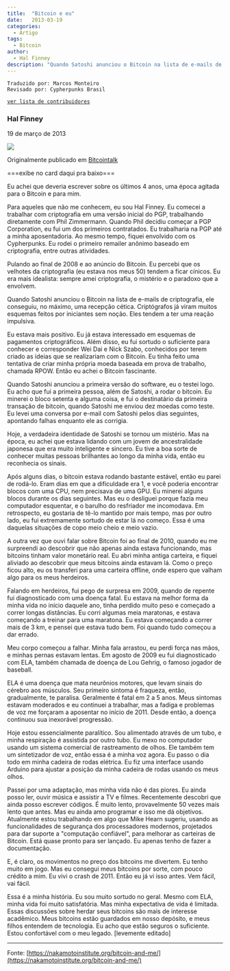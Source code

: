 ```yaml
---
title:  "Bitcoin e eu"
date:   2013-03-19
categories:
  - Artigo
tags:
  - Bitcoin
author:
  - Hal Finney
description: "Quando Satoshi anunciou o Bitcoin na lista de e-mails de criptografia, ele conseguiu, no máximo, uma recepção cética. Criptógrafos já viram muitos esquemas feitos por iniciantes sem noção. Eles tendem a ter uma reação impulsiva."
---
```


```
Traduzido por: Marcos Monteiro
Revisado por: Cypherpunks Brasil
```
[```ver lista de contribuidores```](/about/#contribuidores)

### Hal Finney  
19 de março de 2013

![](https://nakamotoinstitute.org/static/img/docs/bitcoin-and-me/hal-finney.jpg)

Originalmente publicado em [Bitcointalk](https://bitcointalk.org/index.php?topic=155054.msg1643833#msg1643833)

===exibe no card daqui pra baixo===

Eu achei que deveria escrever sobre os últimos 4 anos, uma época agitada para o Bitcoin e para mim.

Para aqueles que não me conhecem, eu sou Hal Finney. Eu comecei a trabalhar com criptografia em uma versão inicial do PGP, trabalhando diretamente com Phil Zimmermann. Quando Phil decidiu começar a PGP Corporation, eu fui um dos primeiros contratados. Eu trabalharia na PGP até a minha aposentadoria. Ao mesmo tempo, fiquei envolvido com os Cypherpunks. Eu rodei o primeiro remailer anônimo baseado em criptografia, entre outras atividades.

Pulando ao final de 2008 e ao anúncio do Bitcoin. Eu percebi que os velhotes da criptografia (eu estava nos meus 50) tendem a ficar cínicos. Eu era mais idealista: sempre amei criptografia, o mistério e o paradoxo que a envolvem.

Quando Satoshi anunciou o Bitcoin na lista de e-mails de criptografia, ele conseguiu, no máximo, uma recepção cética. Criptógrafos já viram muitos esquemas feitos por iniciantes sem noção. Eles tendem a ter uma reação impulsiva.

Eu estava mais positivo. Eu já estava interessado em esquemas de pagamentos criptográficos. Além disso, eu fui sortudo o suficiente para conhecer e corresponder Wei Dai e Nick Szabo, conhecidos por terem criado as ideias que se realizariam com o Bitcoin. Eu tinha feito uma tentativa de criar minha própria moeda baseada em prova de trabalho, chamada RPOW. Então eu achei o Bitcoin fascinante.

Quando Satoshi anunciou a primeira versão do software, eu o testei logo. Eu acho que fui a primeira pessoa, além de Satoshi, a rodar o bitcoin. Eu minerei o bloco setenta e alguma coisa, e fui o destinatário da primeira transação de bitcoin, quando Satoshi me enviou dez moedas como teste. Eu levei uma conversa por e-mail com Satoshi pelos dias seguintes, apontando falhas enquanto ele as corrigia.

Hoje, a verdadeira identidade de Satoshi se tornou um mistério. Mas na época, eu achei que estava lidando com um jovem de ancestralidade japonesa que era muito inteligente e sincero. Eu tive a boa sorte de conhecer muitas pessoas brilhantes ao longo da minha vida, então eu reconhecia os sinais.

Após alguns dias, o bitcoin estava rodando bastante estável, então eu parei de rodá-lo. Eram dias em que a dificuldade era 1, e você poderia encontrar blocos com uma CPU, nem precisava de uma GPU. Eu minerei alguns blocos durante os dias seguintes. Mas eu o desliguei porque fazia meu computador esquentar, e o barulho do resfriador me incomodava. Em retrospecto, eu gostaria de tê-lo mantido por mais tempo, mas por outro lado, eu fui extremamente sortudo de estar lá no começo. Essa é uma daquelas situações de copo meio cheio e meio vazio.

A outra vez que ouvi falar sobre Bitcoin foi ao final de 2010, quando eu me surpreendi ao descobrir que não apenas ainda estava funcionando, mas bitcoins tinham valor monetário real. Eu abri minha antiga carteira, e fiquei aliviado ao descobrir que meus bitcoins ainda estavam lá. Como o preço ficou alto, eu os transferi para uma carteira offline, onde espero que valham algo para os meus herdeiros.

Falando em herdeiros, fui pego de surpresa em 2009, quando de repente fui diagnosticado com uma doença fatal. Eu estava na melhor forma da minha vida no início daquele ano, tinha perdido muito peso e começado a correr longas distâncias. Eu corri algumas meia maratonas, e estava começando a treinar para uma maratona. Eu estava começando a correr mais de 3 km, e pensei que estava tudo bem. Foi quando tudo começou a dar errado.

Meu corpo começou a falhar. Minha fala arrastou, eu perdi força nas mãos, e minhas pernas estavam lentas. Em agosto de 2009 eu fui diagnosticado com ELA, também chamada de doença de Lou Gehrig, o famoso jogador de baseball.

ELA é uma doença que mata neurônios motores, que levam sinais do cérebro aos músculos. Seu primeiro sintoma é fraqueza, então, gradualmente, te paralisa. Geralmente é fatal em 2 a 5 anos. Meus sintomas estavam moderados e eu continuei a trabalhar, mas a fadiga e problemas de voz me forçaram a aposentar no início de 2011\. Desde então, a doença continuou sua inexorável progressão.

Hoje estou essencialmente paralítico. Sou alimentado através de um tubo, e minha respiração é assistida por outro tubo. Eu mexo no computador usando um sistema comercial de rastreamento de olhos. Ele também tem um sintetizador de voz, então essa é a minha voz agora. Eu passo o dia todo em minha cadeira de rodas elétrica. Eu fiz uma interface usando Arduino para ajustar a posição da minha cadeira de rodas usando os meus olhos.

Passei por uma adaptação, mas minha vida não é das piores. Eu ainda posso ler, ouvir música e assistir a TV e filmes. Recentemente descobri que ainda posso escrever códigos. É muito lento, provavelmente 50 vezes mais lento que antes. Mas eu ainda amo programar e isso me dá objetivos. Atualmente estou trabalhando em algo que Mike Hearn sugeriu, usando as funcionalidades de segurança dos processadores modernos, projetados para dar suporte a "computação confiável", para melhorar as carteiras de Bitcoin. Está quase pronto para ser lançado. Eu apenas tenho de fazer a documentação.

E, é claro, os movimentos no preço dos bitcoins me divertem. Eu tenho muito em jogo. Mas eu consegui meus bitcoins por sorte, com pouco crédito a mim. Eu vivi o crash de 2011\. Então eu já vi isso antes. Vem fácil, vai fácil.

Essa é a minha história. Eu sou muito sortudo no geral. Mesmo com ELA, minha vida foi muito satisfatória. Mas minha expectativa de vida é limitada. Essas discussões sobre herdar seus bitcoins são mais de interesse acadêmico. Meus bitcoins estão guardados em nosso depósito, e meus filhos entendem de tecnologia. Eu acho que estão seguros o suficiente. Estou confortável com o meu legado. [levemente editado]

---
Fonte: [https://nakamotoinstitute.org/bitcoin-and-me/](https://nakamotoinstitute.org/bitcoin-and-me/)